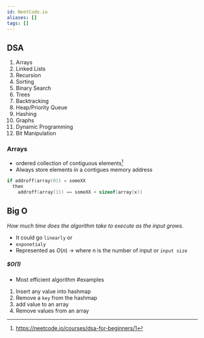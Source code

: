 ```yaml
---
id: NeetCode.io
aliases: []
tags: []
---
```


## DSA

1. Arrays
2. Linked Lists
3. Recursion
4. Sorting
5. Binary Search
6. Trees
7. Backtracking
8. Heap/Priority Queue
9. Hashing
10. Graphs
11. Dynamic Programming
12. Bit Manipulation

### Arrays

- ordered collection of contiguous elements[^1]
- Always store elements in a contigues memory address

```c
if addroff(array(0)) = someXX
  then
    addroff(array(1)) == someXX + sizeof(array(x))
```

[^1]: https://neetcode.io/courses/dsa-for-beginners/1

## Big O

_How much time does the algorithm take to execute as the input grows._

- It could go `linearly` or
- `exponetialy`
- Represented as $O(n)$ -> where n is the number of input or `input size`

##### $O(1)

- Most efficient algorithm
  #examples

1. Insert any value into hashmap
2. Remove a `key` from the hashmap
3. add value to an array
4. Remove values from an array
